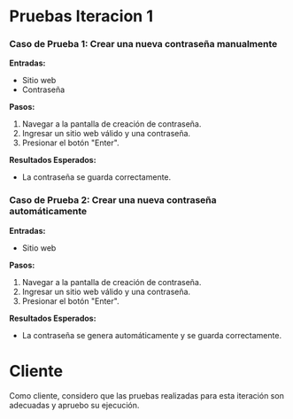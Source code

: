 # Pruebas Iteracion 1
### Caso de Prueba 1: Crear una nueva contraseña manualmente
**Entradas:**
- Sitio web
- Contraseña

**Pasos:**
1. Navegar a la pantalla de creación de contraseña.
2. Ingresar un sitio web válido y una contraseña.
3. Presionar el botón "Enter".

**Resultados Esperados:**
- La contraseña se guarda correctamente.


### Caso de Prueba 2: Crear una nueva contraseña automáticamente

**Entradas:**
- Sitio web

**Pasos:**
1. Navegar a la pantalla de creación de contraseña.
2. Ingresar un sitio web válido y una contraseña.
3. Presionar el botón "Enter".

**Resultados Esperados:**
- La contraseña se genera automáticamente y se guarda correctamente.


# Cliente

Como cliente, considero que las pruebas realizadas para esta iteración son adecuadas y apruebo su ejecución.
